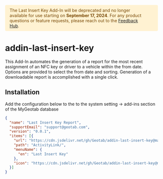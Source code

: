 <div style="background-color: #FFF2D2; border: 1px solid #FFF2D2; color: #784600; overflow: hidden; padding: 8px 35px 8px 14px; border-radius: 4px; position: relative;">
		The Last Insert Key Add-In will be deprecated and no longer available for use starting on <b>September 17, 2024</b>. For any product questions or feature requests, please reach out to the <a href="https://community.geotab.com/s/topic/0TO2J000000NNbGWAW/feedback-hub?language=en_US">Feedback Hub</a>.
</div> 

# addin-last-insert-key
This Add-In automates the generation of a report for the most recent assignment of an NFC key or driver to a vehicle within the from date. Options are provided to select the from date and sorting. Generation of a downloadable report is accomplished with a single click.


## Installation
Add the configuration below to the to the system setting -> add-ins section of the MyGeotab database

```json
{
  "name": "Last Insert Key Report",
  "supportEmail": "support@geotab.com",
  "version": "0.0.1",
  "items": [{
    "url": "https://cdn.jsdelivr.net/gh/Geotab/addin-last-insert-key@master/dist/lastInsertKey.html",
    "path": "ActivityLink/",
    "menuName": {
      "en": "Last Insert Key"
    },
    "icon": "https://cdn.jsdelivr.net/gh/Geotab/addin-last-insert-key@master/dist/images/icon.png"
  }]
}
```